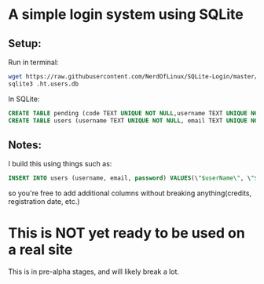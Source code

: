 # A simple login system using SQLite

## Setup:
Run in terminal:
```bash
wget https://raw.githubusercontent.com/NerdOfLinux/SQLite-Login/master/index.php -O account.php
sqlite3 .ht.users.db
```
In SQLite:
```sql
CREATE TABLE pending (code TEXT UNIQUE NOT NULL,username TEXT UNIQUE NOT NULL, email TEXT UNIQUE NOT NULL, password TEXT NOT NULL);
CREATE TABLE users (username TEXT UNIQUE NOT NULL, email TEXT UNIQUE NOT NULL, password TEXT NOT NULL);
```
## Notes:
I build this using things such as:

```sql
INSERT INTO users (username, email, password) VALUES(\"$userName\", \"$email\", \"$password\")
```
so you're free to add additional columns without breaking anything(credits, registration date, etc.)

# This is NOT yet ready to be used on a real site
This is in pre-alpha stages, and will likely break a lot.
